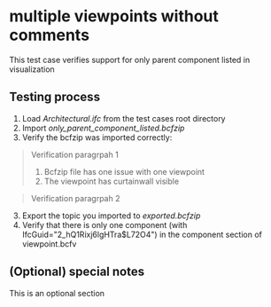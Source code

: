 # multiple viewpoints without comments

This test case verifies support for only parent component listed in visualization

## Testing process

1. Load _Architectural.ifc_ from the test cases root directory
2. Import _only_parent_component_listed.bcfzip_
3. Verify the bcfzip was imported correctly:

> Verification paragrpah 1
> 1. Bcfzip file has one issue with one viewpoint
> 2. The viewpoint has curtainwall visible

> Verification paragrpah 2 

3. Export the topic you imported to _exported.bcfzip_
4. Verify that there is only one component (with IfcGuid="2_hQ1Rixj6lgHTra$L72O4") in the component section of viewpoint.bcfv

## (Optional) special notes

This is an optional section 

